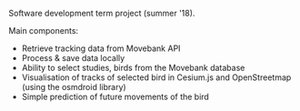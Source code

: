 Software development term project (summer '18).

Main components:

* Retrieve tracking data from Movebank API
* Process & save data locally
* Ability to select studies, birds from the Movebank database
* Visualisation of tracks of selected bird in Cesium.js and OpenStreetmap (using the osmdroid library)
* Simple prediction of future movements of the bird

